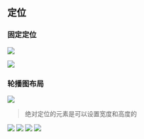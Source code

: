 ## 定位
### 固定定位
![](https://pictures.darkmoon.top/imgs/202307302014152.png)

![](https://pictures.darkmoon.top/imgs/202307302017462.png)
### 轮播图布局
![](https://pictures.darkmoon.top/imgs/202307302037323.png)

>绝对定位的元素是可以设置宽度和高度的

![](https://pictures.darkmoon.top/imgs/202307302039527.png)
![](https://pictures.darkmoon.top/imgs/202307312141488.png)
![](https://pictures.darkmoon.top/imgs/202307312142278.png)
![](https://pictures.darkmoon.top/imgs/202307312158484.png)
